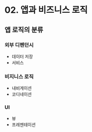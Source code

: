 # 02. 앱과 비즈니스 로직

## 앱 로직의 분류
### 외부 디펜던시
- 데이터 저장
- 서비스
### 비지니스 로직
- 내비게이션
- 코디네이션
### UI
- 뷰
- 프레젠테이션